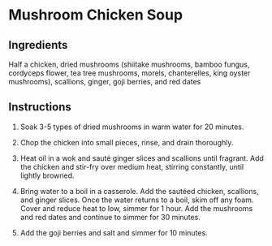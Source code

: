 # Mushroom Chicken Soup

## Ingredients

Half a chicken, dried mushrooms (shiitake mushrooms, bamboo fungus, cordyceps flower, tea tree mushrooms, morels, chanterelles, king oyster mushrooms), scallions, ginger, goji berries, and red dates

## Instructions

1. Soak 3-5 types of dried mushrooms in warm water for 20 minutes.

2. Chop the chicken into small pieces, rinse, and drain thoroughly.

3. Heat oil in a wok and sauté ginger slices and scallions until fragrant. Add the chicken and stir-fry over medium heat, stirring constantly, until lightly browned.

4. Bring water to a boil in a casserole. Add the sautéed chicken, scallions, and ginger slices. Once the water returns to a boil, skim off any foam. Cover and reduce heat to low, simmer for 1 hour. Add the mushrooms and red dates and continue to simmer for 30 minutes.

5. Add the goji berries and salt and simmer for 10 minutes.